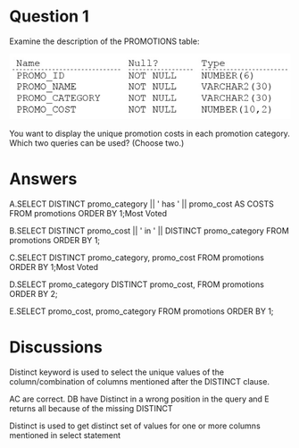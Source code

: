 # Question 1
Examine the description of the PROMOTIONS table:

![](../images/0000200001.png)
		
You want to display the unique promotion costs in each promotion category.
Which two queries can be used? (Choose two.)

# Answers
A.SELECT DISTINCT promo_category || ' has ' || promo_cost AS COSTS FROM promotions ORDER BY 1;Most Voted

B.SELECT DISTINCT promo_cost || ' in ' || DISTINCT promo_category FROM promotions ORDER BY 1;

C.SELECT DISTINCT promo_category, promo_cost FROM promotions ORDER BY 1;Most Voted

D.SELECT promo_category DISTINCT promo_cost, FROM promotions ORDER BY 2;

E.SELECT promo_cost, promo_category FROM promotions ORDER BY 1;

# Discussions
Distinct keyword is used to select the unique values of the column/combination of columns mentioned after the DISTINCT clause.

AC are correct. DB have Distinct in a wrong position in the query and E returns all because of the missing DISTINCT

Distinct is used to get distinct set of values for one or more columns mentioned in select statement